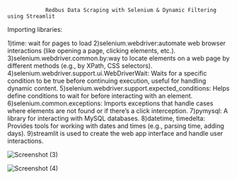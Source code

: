 

                Redbus Data Scraping with Selenium & Dynamic Filtering using Streamlit

Importing libraries:

1)time: wait for pages to load
2)selenium.webdriver:automate web browser interactions (like opening a page, clicking elements, etc.).
3)selenium.webdriver.common.by:way to locate elements on a web page by different methods (e.g., by XPath, CSS selectors).
4)selenium.webdriver.support.ui.WebDriverWait: Waits for a specific condition to be true before continuing execution, useful for handling dynamic content.
5)selenium.webdriver.support.expected_conditions: Helps define conditions to wait for before interacting with an element.
6)selenium.common.exceptions: Imports exceptions that handle cases where elements are not found or if there’s a click interception.
7)pymysql: A library for interacting with MySQL databases.
8)datetime, timedelta: Provides tools for working with dates and times (e.g., parsing time, adding days).
9)streamlit is used to create the web app interface and handle user interactions.








![Screenshot (3)](https://github.com/user-attachments/assets/c92db50a-f451-4323-923a-80834212a83b)




![Screenshot (4)](https://github.com/user-attachments/assets/94ee130c-928c-49e7-90fe-af5d68ca906a)
